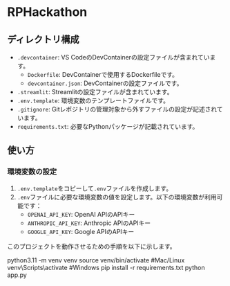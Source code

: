 # RPHackathon
## ディレクトリ構成

- `.devcontainer`: VS CodeのDevContainerの設定ファイルが含まれています。
  - `Dockerfile`: DevContainerで使用するDockerfileです。
  - `devcontainer.json`: DevContainerの設定ファイルです。
- `.streamlit`: Streamlitの設定ファイルが含まれています。
- `.env.template`: 環境変数のテンプレートファイルです。
- `.gitignore`: Gitレポジトリの管理対象から外すファイルの設定が記述されています。
- `requirements.txt`: 必要なPythonパッケージが記載されています。

## 使い方

### 環境変数の設定

1. `.env.template`をコピーして`.env`ファイルを作成します。
2. `.env`ファイルに必要な環境変数の値を設定します。以下の環境変数が利用可能です：
   - `OPENAI_API_KEY`: OpenAI APIのAPIキー
   - `ANTHROPIC_API_KEY`: Anthropic APIのAPIキー
   - `GOOGLE_API_KEY`: Google APIのAPIキー


このプロジェクトを動作させるための手順を以下に示します。

python3.11 -m venv venv
source venv/bin/activate #Mac/Linux    
venv\Scripts\activate #Windows
pip install -r requirements.txt
python app.py
